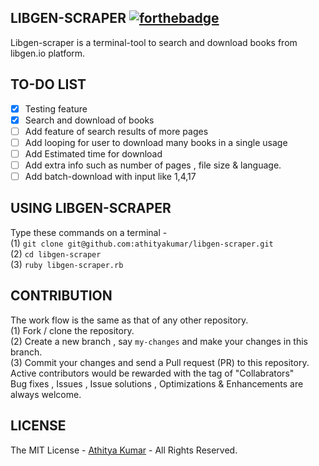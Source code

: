 LIBGEN-SCRAPER [![forthebadge](http://forthebadge.com/images/badges/built-with-ruby.svg)](http://forthebadge.com)
--------------
Libgen-scraper is a terminal-tool to search and download books from libgen.io platform.

TO-DO LIST
----------
- [x] Testing feature
- [x] Search and download of books
- [ ] Add feature of search results of more pages
- [ ] Add looping for user to download many books in a single usage
- [ ] Add Estimated time for download
- [ ] Add extra info such as number of pages , file size & language.
- [ ] Add batch-download with input like 1,4,17

USING LIBGEN-SCRAPER
--------------------
Type these commands on a terminal - 
<br> (1)  `git clone git@github.com:athityakumar/libgen-scraper.git`
<br> (2)  `cd libgen-scraper`
<br> (3)  `ruby libgen-scraper.rb`

CONTRIBUTION
------------
The work flow is the same as that of any other repository. 
<br> (1) Fork / clone the repository.
<br> (2) Create a new branch , say `my-changes` and make your changes in this branch.
<br> (3) Commit your changes and send a Pull request (PR) to this repository.
<br> Active contributors would be rewarded with the tag of "Collabrators"
<br> Bug fixes , Issues , Issue solutions , Optimizations & Enhancements are always welcome.

LICENSE
-------
The MIT License - [Athitya Kumar](http://github.com/athityakumar) - All Rights Reserved.
